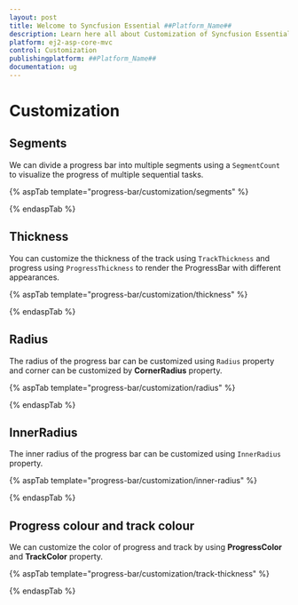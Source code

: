 ```yaml
---
layout: post
title: Welcome to Syncfusion Essential ##Platform_Name##
description: Learn here all about Customization of Syncfusion Essential ##Platform_Name## widgets based on HTML5 and jQuery.
platform: ej2-asp-core-mvc
control: Customization
publishingplatform: ##Platform_Name##
documentation: ug
---
```



# Customization

## Segments

<!-- markdownlint-disable MD033 -->

We can divide a progress bar into multiple segments using a `SegmentCount` to visualize the progress of multiple sequential tasks.

{% aspTab template="progress-bar/customization/segments" %}

{% endaspTab %}

## Thickness

You can customize the thickness of the track  using `TrackThickness` and progress using `ProgressThickness` to render the ProgressBar with different appearances.

 {% aspTab template="progress-bar/customization/thickness" %}

{% endaspTab %}

## Radius

<!-- markdownlint-disable MD033 -->

The  radius of the progress bar can be customized using `Radius` property and  corner can be customized by **CornerRadius** property.

{% aspTab template="progress-bar/customization/radius" %}

{% endaspTab %}

## InnerRadius

<!-- markdownlint-disable MD033 -->

The inner radius of the progress bar can be customized using `InnerRadius` property.

{% aspTab template="progress-bar/customization/inner-radius" %}

{% endaspTab %}

## Progress colour and track colour

<!-- markdownlint-disable MD033 -->

We can customize the color of progress and track by using  **ProgressColor** and **TrackColor** property.

{% aspTab template="progress-bar/customization/track-thickness" %}

{% endaspTab %}
